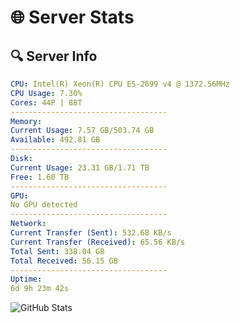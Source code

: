 # 🌐 Server Stats
## 🔍 Server Info
```yaml
CPU: Intel(R) Xeon(R) CPU E5-2699 v4 @ 1372.56MHz
CPU Usage: 7.30%
Cores: 44P | 88T
-----------------------------------
Memory:
Current Usage: 7.57 GB/503.74 GB
Available: 492.81 GB
-----------------------------------
Disk:
Current Usage: 23.31 GB/1.71 TB
Free: 1.60 TB
-----------------------------------
GPU:
No GPU detected
-----------------------------------
Network:
Current Transfer (Sent): 532.68 KB/s
Current Transfer (Received): 65.56 KB/s
Total Sent: 338.04 GB
Total Received: 56.15 GB
-----------------------------------
Uptime:
6d 9h 23m 42s
```
![GitHub Stats](https://img.shields.io/badge/Updated-2025-04-26_02:32:30-blue)